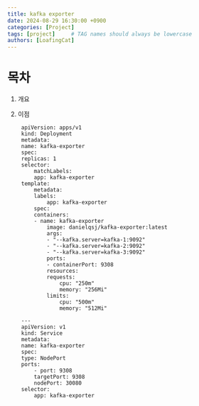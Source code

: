 ```yaml
---
title: kafka exporter
date: 2024-08-29 16:30:00 +0900
categories: [Project]
tags: [project]     # TAG names should always be lowercase
authors: [LoafingCat]
---
```


# 목차

1. 개요
2. 이점





		apiVersion: apps/v1
		kind: Deployment
		metadata:
		name: kafka-exporter
		spec:
		replicas: 1
		selector:
			matchLabels:
			app: kafka-exporter
		template:
			metadata:
			labels:
				app: kafka-exporter
			spec:
			containers:
			- name: kafka-exporter
				image: danielqsj/kafka-exporter:latest
				args:
				- "--kafka.server=kafka-1:9092"
				- "--kafka.server=kafka-2:9092"
				- "--kafka.server=kafka-3:9092"
				ports:
				- containerPort: 9308
				resources:
				requests:
					cpu: "250m"  
					memory: "256Mi"
				limits:
					cpu: "500m"
					memory: "512Mi"

		---
		apiVersion: v1
		kind: Service
		metadata:
		name: kafka-exporter
		spec:
		type: NodePort
		ports:
			- port: 9308
			targetPort: 9308
			nodePort: 30080
		selector:
			app: kafka-exporter
